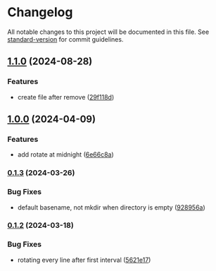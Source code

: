 # Changelog

All notable changes to this project will be documented in this file. See [standard-version](https://github.com/conventional-changelog/standard-version) for commit guidelines.

## [1.1.0](https://github.com/qazwsxedckll/logh/compare/v1.0.0...v1.1.0) (2024-08-28)


### Features

* create file after remove ([29f118d](https://github.com/qazwsxedckll/logh/commit/29f118d2b195b4ccb5b5119b2ec1330fd88b9a58))

## [1.0.0](https://github.com/qazwsxedckll/logh/compare/v0.1.3...v1.0.0) (2024-04-09)


### Features

* add rotate at midnight ([6e66c8a](https://github.com/qazwsxedckll/logh/commit/6e66c8af46ef0b8c8b7f81b4f39dbbe959184645))

### [0.1.3](https://github.com/qazwsxedckll/logh/compare/v0.1.2...v0.1.3) (2024-03-26)


### Bug Fixes

* default basename, not mkdir when directory is empty ([928956a](https://github.com/qazwsxedckll/logh/commit/928956aea9f4ff7b9445c2ea7b8dc53e0b2f9db8))

### [0.1.2](https://github.com/qazwsxedckll/logh/compare/v0.1.1...v0.1.2) (2024-03-18)


### Bug Fixes

* rotating every line after first interval ([5621e17](https://github.com/qazwsxedckll/logh/commit/5621e17948a898b91943c172eac2dc5e5f0daa0a))
